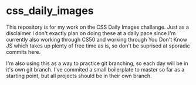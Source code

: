 # css_daily_images
This repository is for my work on the CSS Daily Images challange. Just as a disclaimer I don't exactly plan on doing these at a daily pace since I'm currently also working through CS50 and working through You Don't Know JS which takes up plenty of free time as is, so don't be suprised at sporadic commits here.

I'm also using this as a way to practice git branching, so each day will be in it's own git branch. I've commited a small boilerplate to master so far as a starting point, but all projects should be in their own branch.